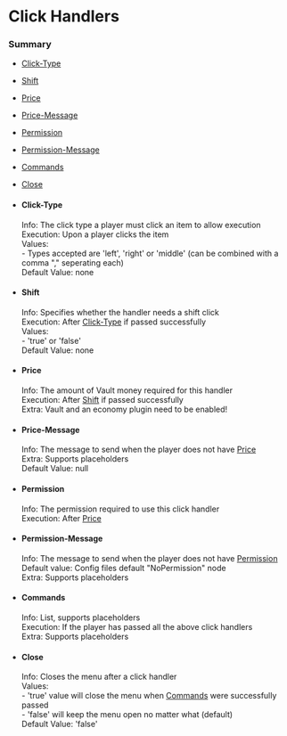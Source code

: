 # Click Handlers #

### Summary ###
- [Click-Type](#user-content-click-type)
- [Shift](#user-content-shift)
- [Price](#user-content-price)
- [Price-Message](#user-content-price-message)
- [Permission](#user-content-permission)
- [Permission-Message](#user-content-permission-message)
- [Commands](#user-content-commands)
- [Close](#user-content-close)

- #### Click-Type ####
  Info: The click type a player must click an item to allow execution  
  Execution: Upon a player clicks the item  
  Values:  
    \- Types accepted are 'left', 'right' or 'middle' (can be combined with a comma "," seperating each)  
  Default Value: none
    
- #### Shift ####
  Info: Specifies whether the handler needs a shift click  
  Execution: After [Click-Type](#user-content-click-type) if passed successfully  
  Values:  
    \- 'true' or 'false'  
  Default Value: none

- #### Price ####
  Info: The amount of Vault money required for this handler  
  Execution: After [Shift](#user-content-shift) if passed successfully  
  Extra: Vault and an economy plugin need to be enabled! 

- #### Price-Message ####
  Info: The message to send when the player does not have [Price](#user-content-price)  
  Extra: Supports placeholders  
  Default Value: null

- #### Permission ####
  Info: The permission required to use this click handler  
  Execution: After [Price](#user-content-price)

- #### Permission-Message ####
  Info: The message to send when the player does not have [Permission](#user-content-permission)  
  Default value: Config files default "NoPermission" node  
  Extra: Supports placeholders
  
- #### Commands ####
  Info: List, supports placeholders  
  Execution: If the player has passed all the above click handlers  
  Extra: Supports placeholders

- #### Close ####
  Info: Closes the menu after a click handler  
  Values:  
    \- 'true' value will close the menu when [Commands](#user-content-commands) were successfully passed  
    \- 'false' will keep the menu open no matter what (default)  
  Default Value: 'false'
